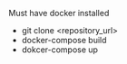 Must have docker installed

- git clone <repository_url>
- docker-compose build
- dokcer-compose up

<!-- DATABASE WILL BE RUNNING in localhost:5432 -->
<!-- App will be accessible in localhost:8081 -->
